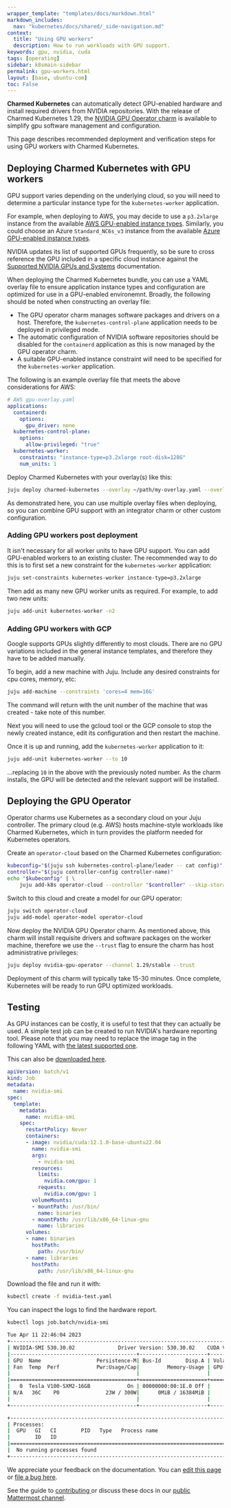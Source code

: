 ```yaml
---
wrapper_template: "templates/docs/markdown.html"
markdown_includes:
  nav: "kubernetes/docs/shared/_side-navigation.md"
context:
  title: "Using GPU workers"
  description: How to run workloads with GPU support.
keywords: gpu, nvidia, cuda
tags: [operating]
sidebar: k8smain-sidebar
permalink: gpu-workers.html
layout: [base, ubuntu-com]
toc: False
---
```


**Charmed Kubernetes** can automatically detect GPU-enabled hardware and install
required drivers from NVIDIA repositories. With the release of Charmed Kubernetes 1.29,
the [NVIDIA GPU Operator charm][nvidia-gpu-operator] is available to simplify gpu
software management and configuration.

This page describes recommended deployment and verification steps for using GPU workers
with Charmed Kubernetes.

## Deploying Charmed Kubernetes with GPU workers

GPU support varies depending on the underlying cloud, so you will need to determine a
particular instance type for the `kubernetes-worker` application.

For example, when deploying to AWS, you may decide to use a `p3.2xlarge` instance from
the available [AWS GPU-enabled instance types][aws-instance].
Similarly, you could choose an Azure `Standard_NC6s_v3` instance from the available
[Azure GPU-enabled instance types][azure-instance].

NVIDIA updates its list of supported GPUs frequently, so be sure to cross reference the
GPU included in a specific cloud instance against the
[Supported NVIDIA GPUs and Systems][nvidia-gpu-support] documentation.

When deploying the Charmed Kubernetes bundle, you can use a YAML overlay file to ensure
application instance types and configuration are optimized for use in a GPU-enabled
environemnt. Broadly, the following should be noted when constructing an overlay file:

- The GPU operator charm manages software packages and drivers on a host. Therefore,
the `kubernetes-control-plane` application needs to be deployed in privileged mode.
- The automatic configuration of NVIDIA software repositories should be disabled for
the `containerd` application as this is now managed by the GPU operator charm.
- A suitable GPU-enabled instance constraint will need to be specified for the
`kubernetes-worker` application.

The following is an example overlay file that meets the above considerations for AWS:

```yaml
# AWS gpu-overlay.yaml
applications:
  containerd:
    options:
      gpu_driver: none
  kubernetes-control-plane:
    options:
      allow-privileged: "true"
  kubernetes-worker:
    constraints: "instance-type=p3.2xlarge root-disk=128G"
    num_units: 1
```

Deploy Charmed Kubernetes with your overlay(s) like this:

```bash
juju deploy charmed-kubernetes --overlay ~/path/my-overlay.yaml --overlay ~/path/gpu-overlay.yaml
```

As demonstrated here, you can use multiple overlay files when deploying, so you
can combine GPU support with an integrator charm or other custom configuration.

### Adding GPU workers post deployment

It isn't necessary for all worker units to have GPU support. You can add
GPU-enabled workers to an existing cluster. The recommended way to do this is
to first set a new constraint for the `kubernetes-worker` application:

```bash
juju set-constraints kubernetes-worker instance-type=p3.2xlarge
```

Then add as many new GPU worker units as required. For example, to add two new
units:

```bash
juju add-unit kubernetes-worker -n2
```

### Adding GPU workers with GCP

Google supports GPUs slightly differently to most clouds. There are no GPU
variations included in the general instance templates, and therefore they have
to be added manually.

To begin, add a new machine with Juju. Include any desired constraints for
cpu cores, memory, etc:

```bash
juju add-machine --constraints 'cores=4 mem=16G'
```

The command will return with the unit number of the machine that was created -
take note of this number.

Next you will need to use the gcloud tool or the GCP console to stop the
newly created instance, edit its configuration and then restart the machine.

Once it is up and running, add the `kubernetes-worker` application to it:

```bash
juju add-unit kubernetes-worker --to 10
```

...replacing `10` in the above with the previously noted number. As the charm
installs, the GPU will be detected and the relevant support will be installed.

## Deploying the GPU Operator

Operator charms use Kubernetes as a secondary cloud on your Juju controller. The primary
cloud (e.g. AWS) hosts machine-style workloads like Charmed Kubernetes, which in turn
provides the platform needed for Kubernetes operators.

Create an `operator-cloud` based on the Charmed Kubernetes configuration:

```bash
kubeconfig="$(juju ssh kubernetes-control-plane/leader -- cat config)"
controller="$(juju controller-config controller-name)"
echo "$kubeconfig" | \
    juju add-k8s operator-cloud --controller "$controller" --skip-storage
```

Switch to this cloud and create a model for our GPU operator:

```bash
juju switch operator-cloud
juju add-model operator-model operator-cloud
```

Now deploy the NVIDIA GPU Operator charm. As mentioned above, this charm will install
requisite drivers and software packages on the worker machine, therefore we use the
`--trust` flag to ensure the charm has host administrative privileges:

```bash
juju deploy nvidia-gpu-operator --channel 1.29/stable --trust
```

Deployment of this charm will typically take 15-30 minutes. Once complete, Kubernetes
will be ready to run GPU optimized workloads.

<a  id="test"> </a>
## Testing

As GPU instances can be costly, it is useful to test that they can actually be
used. A simple test job can be created to run NVIDIA's hardware reporting tool.
Please note that you may need to replace the image tag in the following
YAML with [the latest supported one][nvidia-supported-tags].

This can also be [downloaded here][asset-nvidia].

```yaml
apiVersion: batch/v1
kind: Job
metadata:
  name: nvidia-smi
spec:
  template:
    metadata:
      name: nvidia-smi
    spec:
      restartPolicy: Never
      containers:
      - image: nvidia/cuda:12.1.0-base-ubuntu22.04
        name: nvidia-smi
        args:
          - nvidia-smi
        resources:
          limits:
            nvidia.com/gpu: 1
          requests:
            nvidia.com/gpu: 1
        volumeMounts:
        - mountPath: /usr/bin/
          name: binaries
        - mountPath: /usr/lib/x86_64-linux-gnu
          name: libraries
      volumes:
      - name: binaries
        hostPath:
          path: /usr/bin/
      - name: libraries
        hostPath:
          path: /usr/lib/x86_64-linux-gnu
```

Download the file and run it with:

```bash
kubectl create -f nvidia-test.yaml
```

You can inspect the logs to find the hardware report.

```bash
kubectl logs job.batch/nvidia-smi

Tue Apr 11 22:46:04 2023
+---------------------------------------------------------------------------------------+
| NVIDIA-SMI 530.30.02              Driver Version: 530.30.02    CUDA Version: 12.1     |
|-----------------------------------------+----------------------+----------------------+
| GPU  Name                  Persistence-M| Bus-Id        Disp.A | Volatile Uncorr. ECC |
| Fan  Temp  Perf            Pwr:Usage/Cap|         Memory-Usage | GPU-Util  Compute M. |
|                                         |                      |               MIG M. |
|=========================================+======================+======================|
|   0  Tesla V100-SXM2-16GB            On | 00000000:00:1E.0 Off |                    0 |
| N/A   36C    P0               23W / 300W|      0MiB / 16384MiB |      0%      Default |
|                                         |                      |                  N/A |
+-----------------------------------------+----------------------+----------------------+

+---------------------------------------------------------------------------------------+
| Processes:                                                                            |
|  GPU   GI   CI        PID   Type   Process name                            GPU Memory |
|        ID   ID                                                             Usage      |
|=======================================================================================|
|  No running processes found                                                           |
+---------------------------------------------------------------------------------------+
```

<!-- LINKS -->

[nvidia-gpu-operator]: https://charmhub.io/nvidia-gpu-operator?channel=1.29/stable
[asset-nvidia]: https://raw.githubusercontent.com/charmed-kubernetes/kubernetes-docs/main/assets/nvidia-test.yaml
[nvidia-supported-tags]: https://gitlab.com/nvidia/container-images/cuda/blob/master/doc/README.md#supported-tags
[quickstart]: /kubernetes/docs/quickstart
[aws-instance]: https://aws.amazon.com/ec2/instance-types/#Accelerated_Computing
[azure-instance]: https://learn.microsoft.com/en-us/azure/virtual-machines/sizes-gpu
[nvidia-gpu-support]: https://docs.nvidia.com/datacenter/cloud-native/gpu-operator/platform-support.html#supported-nvidia-gpus-and-systems

<!-- FEEDBACK -->
<div class="p-notification--information">
  <div class="p-notification__content">
    <p class="p-notification__message">We appreciate your feedback on the documentation. You can
    <a href="https://github.com/charmed-kubernetes/kubernetes-docs/edit/main/pages/k8s/gpu-workers.md" >edit this page</a>
    or
    <a href="https://github.com/charmed-kubernetes/kubernetes-docs/issues/new">file a bug here</a>.</p>
    <p>See the guide to <a href="/kubernetes/docs/how-to-contribute"> contributing </a> or discuss these docs in our <a href="https://chat.charmhub.io/charmhub/channels/kubernetes"> public Mattermost channel</a>.</p>
  </div>
</div>

